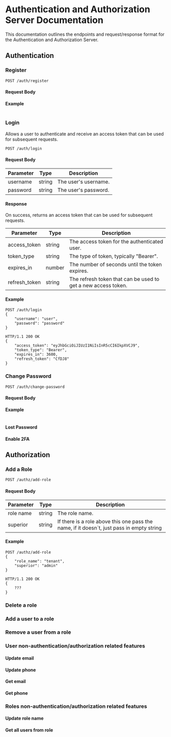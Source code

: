 # Authentication and Authorization Server Documentation

This documentation outlines the endpoints and request/response format for the Authentication and Authorization Server.

## Authentication

### Register

```
POST /auth/register
```

#### Request Body

#### Example

```

```

### Login

Allows a user to authenticate and receive an access token that can be used for subsequent requests.

```
POST /auth/login
```

#### Request Body

| Parameter | Type   | Description         |
| --------- | ------ | ------------------- |
| username  | string | The user's username. |
| password  | string | The user's password. |

#### Response

On success, returns an access token that can be used for subsequent requests.

| Parameter     | Type   | Description                                      |
| ------------- | ------ | ------------------------------------------------ |
| access_token  | string | The access token for the authenticated user.     |
| token_type    | string | The type of token, typically "Bearer".           |
| expires_in    | number | The number of seconds until the token expires.   |
| refresh_token | string | The refresh token that can be used to get a new access token. |

#### Example

```
POST /auth/login
{
    "username": "user",
    "password": "password"
}

HTTP/1.1 200 OK
{
    "access_token": "eyJhbGciOiJIUzI1NiIsInR5cCI6IkpXVCJ9",
    "token_type": "Bearer",
    "expires_in": 3600,
    "refresh_token": "CfDJ8"
}
```

### Change Password

```
POST /auth/change-password
```

#### Request Body



#### Example

```

```

#### Lost Password
#### Enable 2FA

## Authorization

### Add a Role
```
POST /authz/add-role
```

#### Request Body

| Parameter | Type   | Description                                                                               |
|-----------| ------ |-------------------------------------------------------------------------------------------|
| role name | string | The role name.                                                                            |
| superior  | string | If there is a role above this one pass the name, if it doesn`t, just pass in empty string |

#### Example

```
POST /authz/add-role
{
    "role_name": "tenant",
    "superior": "admin"
}

HTTP/1.1 200 OK
{
    ???
}
```
### Delete a role
### Add a user to a role
### Remove a user from a role


### User non-authentication/authorization related features

#### Update email
#### Update phone
#### Get email
#### Get phone

### Roles non-authentication/authorization related features

#### Update role name
#### Get all users from role
